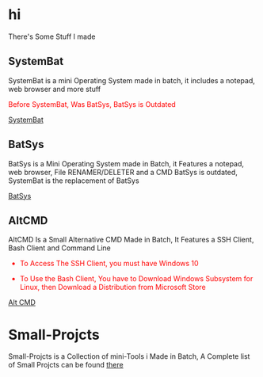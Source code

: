 # hi
There's Some Stuff I made
## SystemBat
SystemBat is a mini Operating System made in batch, it includes a notepad, web browser and more stuff

<font color="red">Before SystemBat, Was BatSys, BatSys is Outdated</font>

<a href="https://github.com/PressTpro/SystemBat">SystemBat</a>
## BatSys
BatSys is a Mini Operating System made in Batch, it Features a notepad, web browser, File RENAMER/DELETER and a CMD
BatSys is outdated, SystemBat is the replacement of BatSys

<a href="https://github.com/PressTpro/BatSys">BatSys</a>
## AltCMD
AltCMD Is a Small Alternative CMD Made in Batch, It Features a SSH Client, Bash Client and Command Line
<font color="red">

- To Access The SSH Client, you must have Windows 10

- To Use the Bash Client, You have to Download Windows Subsystem for Linux, then Download a Distribution from Microsoft Store
</font>

<a href="https://github.com/PressTpro/AltCMD">Alt CMD</a>
# Small-Projcts
Small-Projcts is a Collection of mini-Tools i Made in Batch,
A Complete list of Small Projcts can be found <a href="https://github.com/PressTpro/Small-Projcts">there</a>
